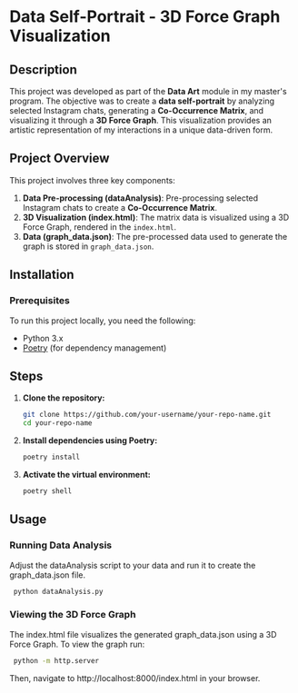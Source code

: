 # Data Self-Portrait - 3D Force Graph Visualization

## Description
This project was developed as part of the **Data Art** module in my master's program. The objective was to create a **data self-portrait** by analyzing selected Instagram chats, generating a **Co-Occurrence Matrix**, and visualizing it through a **3D Force Graph**. This visualization provides an artistic representation of my interactions in a unique data-driven form.

## Project Overview
This project involves three key components:
1. **Data Pre-processing (dataAnalysis)**: Pre-processing selected Instagram chats to create a **Co-Occurrence Matrix**.
2. **3D Visualization (index.html)**: The matrix data is visualized using a 3D Force Graph, rendered in the `index.html`.
3. **Data (graph_data.json)**: The pre-processed data used to generate the graph is stored in `graph_data.json`.


## Installation

### Prerequisites
To run this project locally, you need the following:
- Python 3.x
- [Poetry](https://python-poetry.org/docs/#installation) (for dependency management)

## Steps

1. **Clone the repository:**
   ```bash
   git clone https://github.com/your-username/your-repo-name.git
   cd your-repo-name
    ```

2. **Install dependencies using Poetry:**
    ```bash
    poetry install
    ```
3. **Activate the virtual environment:**
    ```bash
    poetry shell
    ```
## Usage

### Running Data Analysis

Adjust the dataAnalysis script to your data and run it to create the graph_data.json file. 
   ```bash
    python dataAnalysis.py
   ```
### Viewing the 3D Force Graph
The index.html file visualizes the generated graph_data.json using a 3D Force Graph. To view the graph run:
   ```bash
    python -m http.server
   ```
Then, navigate to http://localhost:8000/index.html in your browser.

